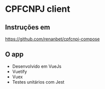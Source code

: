 # CPFCNPJ client

## Instruções em

https://github.com/renanbet/cpfcnpj-compose

## O app

- Desenvolvido em VueJs
- Vuetify
- Vuex
- Testes unitários com Jest
